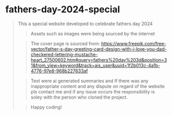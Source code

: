 # fathers-day-2024-special
>This a special website developed to celebrate fathers day 2024
>>Assets such as images were being sourced by the internet
>
>>The cover page is sourced from: https://www.freepik.com/free-vector/father-s-day-greeting-card-design-with-i-love-you-dad-checkered-lettering-mustache-heart_27500602.htm#query=fathers%20day%203d&position=31&from_view=keyword&track=ais_user&uuid=1f2b013c-4a1b-4776-97e8-968b227633af
>
>>Text were ai generated summaries and If there was any inappropriate content and any dispute on regard of the website pls contact me and if any issue occurs the responsibility is soley with the person who cloned the project.
>
>>Happy coding!
